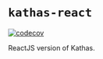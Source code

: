# `kathas-react`

[![codecov](https://codecov.io/gh/Yash-Singh1/kathas-react/branch/main/graph/badge.svg?token=JD8GRJH9D4)](https://codecov.io/gh/Yash-Singh1/kathas-react)

ReactJS version of Kathas.
